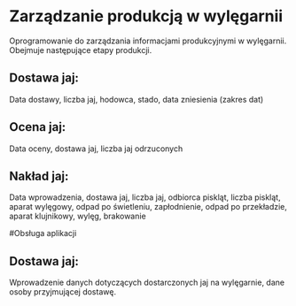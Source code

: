 # Zarządzanie produkcją w wylęgarnii
Oprogramowanie do zarządzania informacjami produkcyjnymi w wylęgarnii. Obejmuje następujące etapy produkcji.

## Dostawa jaj:
Data dostawy, liczba jaj, hodowca, stado, data zniesienia (zakres dat)

## Ocena jaj:
Data oceny, dostawa jaj, liczba jaj odrzuconych

## Nakład jaj:
Data wprowadzenia, dostawa jaj, liczba jaj, odbiorca piskląt, liczba piskląt, aparat wylęgowy, odpad po świetleniu, zapłodnienie, odpad po przekładzie, aparat klujnikowy, wylęg, brakowanie

#Obsługa aplikacji

## Dostawa jaj:
Wprowadzenie danych dotyczących dostarczonych jaj na wylęgarnie, dane osoby przyjmującej dostawę.
